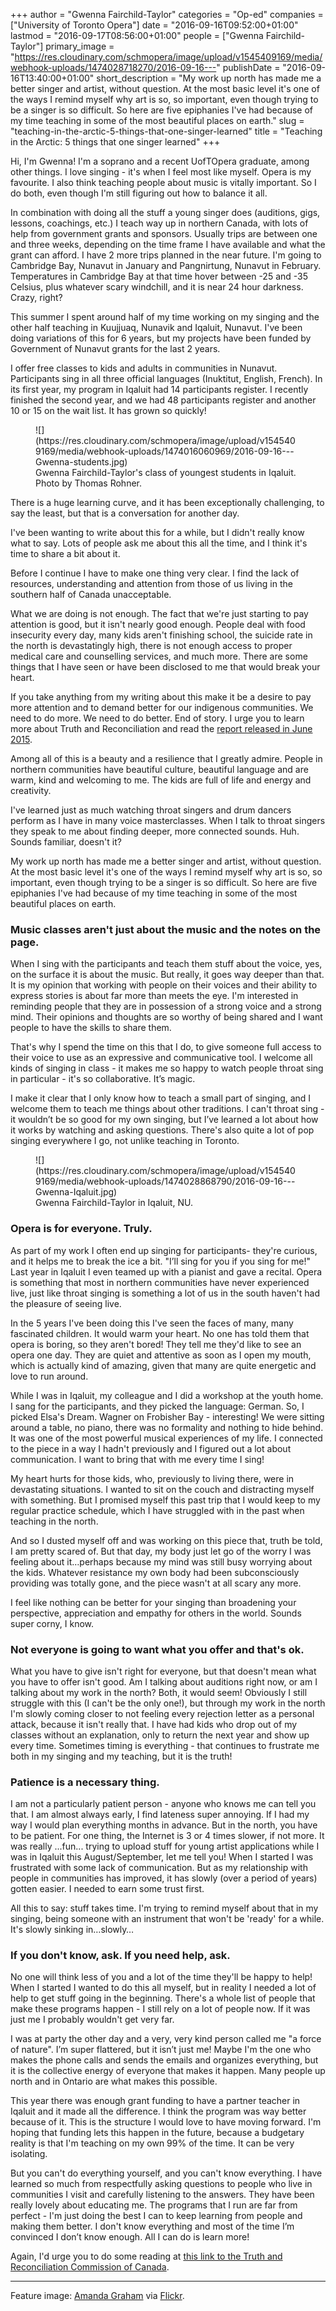 +++
author = "Gwenna Fairchild-Taylor"
categories = "Op-ed"
companies = ["University of Toronto Opera"]
date = "2016-09-16T09:52:00+01:00"
lastmod = "2016-09-17T08:56:00+01:00"
people = ["Gwenna Fairchild-Taylor"]
primary_image = "https://res.cloudinary.com/schmopera/image/upload/v1545409169/media/webhook-uploads/1474028718270/2016-09-16---"
publishDate = "2016-09-16T13:40:00+01:00"
short_description = "My work up north has made me a better singer and artist, without question. At the most basic level it&#039;s one of the ways I remind myself why art is so, so important, even though trying to be a singer is so difficult. So here are five epiphanies I&#039;ve had because of my time teaching in some of the most beautiful places on earth."
slug = "teaching-in-the-arctic-5-things-that-one-singer-learned"
title = "Teaching in the Arctic: 5 things that one singer learned"
+++

Hi, I'm Gwenna!  I'm a soprano and a recent UofTOpera graduate, among other things. I love singing - it's when I feel most like myself. Opera is my favourite. I also think teaching people about music is vitally important.  So I do both, even though I'm still figuring out how to balance it all.

In combination with doing all the stuff a young singer does (auditions, gigs, lessons, coachings, etc.) I teach way up in northern Canada, with lots of help from government grants and sponsors. Usually trips are between one and three weeks, depending on the time frame I have available and what the grant can afford. I have 2 more trips planned in the near future. I'm going to Cambridge Bay, Nunavut in January and Pangnirtung, Nunavut in February. Temperatures in Cambridge Bay at that time hover between -25 and -35 Celsius, plus whatever scary windchill, and it is near 24 hour darkness. Crazy, right? 

This summer I spent around half of my time working on my singing and the other half teaching in Kuujjuaq, Nunavik and Iqaluit, Nunavut. I've been doing variations of this for 6 years, but my projects have been funded by Government of Nunavut grants for the last 2 years. 

I offer free classes to kids and adults in communities in Nunavut. Participants sing in all three official languages (Inuktitut, English, French). In its first year, my program in Iqaluit had 14 participants register. I recently finished the second year, and we had 48 participants register and another 10 or 15 on the wait list. It has grown so quickly! 

<figure data-type="image">
![](https://res.cloudinary.com/schmopera/image/upload/v1545409169/media/webhook-uploads/1474016060969/2016-09-16---Gwenna-students.jpg)<figcaption>Gwenna Fairchild-Taylor's class of youngest students in Iqaluit. Photo by Thomas Rohner.</figcaption>
</figure>

There is a huge learning curve, and it has been exceptionally challenging, to say the least, but that is a conversation for another day.

I've been wanting to write about this for a while, but I didn't really know what to say. Lots of people ask me about this all the time, and I think it's time to share a bit about it. 

Before I continue I have to make one thing very clear.  I find the lack of resources, understanding and attention from those of us living in the southern half of Canada unacceptable. 

What we are doing is not enough. The fact that we're just starting to pay attention is good, but it isn't nearly good enough. People deal with food insecurity every day, many kids aren't finishing school, the suicide rate in the north is devastatingly high, there is not enough access to proper medical care and counselling services, and much more. There are some things that I have seen or have been disclosed to me that would break your heart. 

If you take anything from my writing about this make it be a desire to pay more attention and to demand better for our indigenous communities. We need to do more. We need to do better. End of story. I urge you to learn more about Truth and Reconciliation and read the [report released in June 2015](http://www.trc.ca/websites/trcinstitution/index.php?p=890).

Among all of this is a beauty and a resilience that I greatly admire. People in northern communities have beautiful culture, beautiful language and are warm, kind and welcoming to me. The kids are full of life and energy and creativity.

I've learned just as much watching throat singers and drum dancers perform as I have in many voice masterclasses. When I talk to throat singers they speak to me about finding deeper, more connected sounds. Huh. Sounds familiar, doesn't it? 

My work up north has made me a better singer and artist, without question. At the most basic level it's one of the ways I remind myself why art is so, so important, even though trying to be a singer is so difficult.  So here are five epiphanies I've had because of my time teaching in some of the most beautiful places on earth. 

### Music classes aren't just about the music and the notes on the page. 

When I sing with the participants and teach them stuff about the voice, yes, on the surface it is about the music.  But really, it goes way deeper than that. It is my opinion that working with people on their voices and their ability to express stories is about far more than meets the eye. I'm interested in reminding people that they are in possession of a strong voice and a strong mind. Their opinions and thoughts are so worthy of being shared and I want people to have the skills to share them. 

That's why I spend the time on this that I do, to give someone full access to their voice to use as an expressive and communicative tool. I welcome all kinds of singing in class - it makes me so happy to watch people throat sing in particular - it's so collaborative. It’s magic. 

I make it clear that I only know how to teach a small part of singing, and I welcome them to teach me things about other traditions. I can't throat sing - it wouldn’t be so good for my own singing, but I’ve learned a lot about how it works by watching and asking questions. There's also quite a lot of pop singing everywhere I go, not unlike teaching in Toronto.

<figure data-type="image">
![](https://res.cloudinary.com/schmopera/image/upload/v1545409169/media/webhook-uploads/1474028868790/2016-09-16---Gwenna-Iqaluit.jpg)
<figcaption>Gwenna Fairchild-Taylor in Iqaluit, NU.</figcaption>
</figure>

### Opera is for everyone. Truly. 

As part of my work I often end up singing for participants- they're curious, and it helps me to break the ice a bit. "I’ll sing for you if you sing for me!" Last year in Iqaluit I even teamed up with a pianist and gave a recital. Opera is something that most in northern communities have never experienced live, just like throat singing is something a lot of us in the south haven't had the pleasure of seeing live. 

In the 5 years I've been doing this I've seen the faces of many, many fascinated children. It would warm your heart. No one has told them that opera is boring, so they aren't bored! They tell me they'd like to see an opera one day. They are quiet and attentive as soon as I open my mouth, which is actually kind of amazing, given that many are quite energetic and love to run around.

While I was in Iqaluit, my colleague and I did a workshop at the youth home. I sang for the participants, and they picked the language: German. So, I picked Elsa's Dream. Wagner on Frobisher Bay - interesting! We were sitting around a table, no piano, there was no formality and nothing to hide behind. It was one of the most powerful musical experiences of my life. I connected to the piece in a way I hadn't previously and I figured out a lot about communication. I want to bring that with me every time I sing!

My heart hurts for those kids, who, previously to living there, were in devastating situations. I wanted to sit on the couch and distracting myself with something. But I promised myself this past trip that I would keep to my regular practice schedule, which I have struggled with in the past when teaching in the north. 

And so I dusted myself off and was working on this piece that, truth be told, I am pretty scared of. But that day, my body just let go of the worry I was feeling about it…perhaps because my mind was still busy worrying about the kids. Whatever resistance my own body had been subconsciously providing was totally gone, and the piece wasn't at all scary any more.

I feel like nothing can be better for your singing than broadening your perspective, appreciation  and empathy for others in the world. Sounds super corny, I know. 

### Not everyone is going to want what you offer and that's ok. 

What you have to give isn't right for everyone, but that doesn't mean what you have to offer isn't good. Am I talking about auditions right now, or am I talking about my work in the north? Both, it would seem! Obviously I still struggle with this (I can't be the only one!), but through my work in the north I'm slowly coming closer to not feeling every rejection letter as a personal attack, because it isn't really that. I have had kids who drop out of my classes without an explanation, only to return the next year and show up every time. Sometimes timing is everything - that continues to frustrate me both in my singing and my teaching, but it is the truth! 

### Patience is a necessary thing. 

I am not a particularly patient person - anyone who knows me can tell you that. I am almost always early, I find lateness super annoying. If I had my way I would plan everything months in advance.   But in the north, you have to be patient. For one thing, the Internet is 3 or 4 times slower, if not more. It was really ...fun... trying to upload stuff for young artist applications while I was in Iqaluit this August/September, let me tell you! When I started I was frustrated with some lack of communication. But as my relationship with people in communities has improved, it has slowly (over a period of years) gotten easier. I needed to earn some trust first.

All this to say: stuff takes time. I'm trying to remind myself about that in my singing, being someone with an instrument that won't be 'ready' for a while. It's slowly sinking in…slowly… 

### If you don't know, ask. If you need help, ask. 

No one will think less of you and a lot of the time they'll be happy to help!  When I started I wanted to do this all myself, but in reality I needed a lot of help to get stuff going in the beginning. There's a whole list of people that make these programs happen - I still rely on a lot of people now. If it was just me I probably wouldn't get very far. 

I was at party the other day and a very, very kind person called me "a force of nature". I’m super flattered, but it isn’t just me! Maybe I'm the one who makes the phone calls and sends the emails and organizes everything, but it is the collective energy of everyone that makes it happen. Many people up north and in Ontario are what makes this possible. 

This year there was enough grant funding to have a partner teacher in Iqaluit and it made all the difference. I think the program was way better  because of it. This is the structure I would love to have moving forward. I'm hoping that funding lets this happen in the future, because a budgetary reality is that I'm teaching on my own 99% of the time. It can be very isolating. 

But you can't do everything yourself, and you can't know everything. I have learned so much from respectfully asking questions to people who live in communities I visit and carefully listening to the answers. They have been really lovely about educating me. The programs that I run are far from perfect - I'm just doing the best I can to keep learning from people and making them better. I don't know everything and most of the time I’m convinced I don’t know enough. All I can do is learn more!

Again, I'd urge you to do some reading at [this link to the Truth and Reconciliation Commission of Canada](http://www.trc.ca/websites/trcinstitution/index.php?p=890).

***
Feature image: [Amanda Graham](https://www.flickr.com/photos/ytwhitelight/5423894153/in/photolist-9ghSLr-9ghS2V-fCWAka-9ZKayq-uqoLtG-hfbUik-9ZGiJD-hfdBGi-hfc4M9-9ZGkhe-9ZGn3c-7EPWGh-9ZGmtg-9gkWFj-7EL3EV-hfbY3V-hfcysW-hfdALR-vnp3T6-h6KadE-jYfeT-v5PEhj-jYfiM-vk6rNJ-vmSs1h-vk6sms-9ZGi7z-9ghRQv-9ZKaoA-9ghSqM-9gkX2o-7EL4zc-9hkV6C-9hhMQ8-9ZGiXK-9ZKbnb-2fs1CJ-9hkVoq-9hkVzo-9ZKdmu-qopvXG-hfc8Lw-ph3FMd-dLrf6w-JfiDxm-9FS2N3-5VaYYd-8t7BMV-cwSuYG-cJbPYE) via [Flickr](https://creativecommons.org/licenses/by-nc-sa/2.0/).
